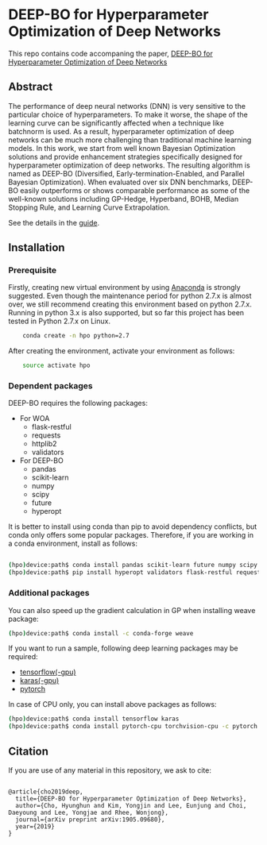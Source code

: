 # DEEP-BO for Hyperparameter Optimization of Deep Networks

This repo contains code accompaning the paper, [DEEP-BO for Hyperparameter Optimization of Deep Networks](https://arxiv.org/abs/1905.09680)  

## Abstract

The performance of deep neural networks (DNN) is very sensitive to the particular choice of hyperparameters. To make it worse, the shape of the learning curve can be significantly affected when a technique like batchnorm is used. As a result, hyperparameter optimization of deep networks can be much more challenging than traditional machine learning models. In this work, we start from well known Bayesian Optimization solutions and provide enhancement strategies specifically designed for hyperparameter optimization of deep networks. 
The resulting algorithm is named as DEEP-BO (Diversified, Early-termination-Enabled, and Parallel Bayesian Optimization). When evaluated over six DNN benchmarks, DEEP-BO easily outperforms or shows comparable performance as some of the well-known solutions including GP-Hedge, Hyperband, BOHB, Median Stopping Rule, and Learning Curve Extrapolation.

See the details in the [guide](https://github.com/snu-adsl/DEEP-BO/wiki). 

## Installation

### Prerequisite

Firstly, creating new virtual environment by using [Anaconda](https://www.anaconda.com/download/) is strongly suggested.
Even though the maintenance period for python 2.7.x is almost over, we still recommend creating this environment based on python 2.7.x.
Running in python 3.x is also supported, but so far this project has been tested in Python 2.7.x on Linux.

```bash
    conda create -n hpo python=2.7
```

After creating the environment, activate your environment as follows:

```bash
    source activate hpo
```

### Dependent packages

DEEP-BO requires the following packages:

* For WOA
  * flask-restful
  * requests
  * httplib2
  * validators
* For DEEP-BO
  * pandas
  * scikit-learn
  * numpy
  * scipy
  * future
  * hyperopt


It is better to install using conda than pip to avoid dependency conflicts, but conda only offers some popular packages.
Therefore, if you are working in a conda environment, install as follows:

```bash

(hpo)device:path$ conda install pandas scikit-learn future numpy scipy
(hpo)device:path$ pip install hyperopt validators flask-restful requests httplib2
```

### Additional packages

You can also speed up the gradient calculation in GP when installing weave package:
```bash
(hpo)device:path$ conda install -c conda-forge weave
```

If you want to run a sample, following deep learning packages may be required:

* [tensorflow(-gpu)](https://www.tensorflow.org/install)
* [karas(-gpu)](https://keras.io/#installation)
* [pytorch](https://pytorch.org/get-started/locally/)

In case of CPU only, you can install above packages as follows:
```bash
(hpo)device:path$ conda install tensorflow karas 
(hpo)device:path$ conda install pytorch-cpu torchvision-cpu -c pytorch
```

## Citation

If you are use of any material in this repository, we ask to cite:

```

@article{cho2019deep,
  title={DEEP-BO for Hyperparameter Optimization of Deep Networks},
  author={Cho, Hyunghun and Kim, Yongjin and Lee, Eunjung and Choi, Daeyoung and Lee, Yongjae and Rhee, Wonjong},
  journal={arXiv preprint arXiv:1905.09680},
  year={2019}
}

```


